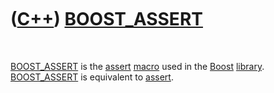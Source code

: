 



 

 

 

 

 

([C++](Cpp.md)) [BOOST\_ASSERT](CppBOOST_ASSERT.md)
=====================================================

 

[BOOST\_ASSERT](CppBOOST_ASSERT.md) is the [assert](CppAssert.md)
[macro](CppMacro.md) used in the [Boost](CppBoost.md)
[library](CppLibrary.md). [BOOST\_ASSERT](CppBOOST_ASSERT.md) is
equivalent to [assert](CppAssert.md).

 

 

 

 

 





 



